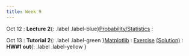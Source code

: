 ```yaml
---
title: Week 9
---
```


Oct 12
: **Lecture 2**{: .label .label-blue}[Probability/Statistics](#)
  : [](#)

Oct 13
: **Tutorial 2**{: .label .label-green }[Matplotlib](#)
  : [Exercise](#) [(Solution)](#)
: **HW#1 out**{: .label .label-yellow }
